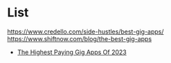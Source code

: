 # List
https://www.credello.com/side-hustles/best-gig-apps/
https://www.shiftnow.com/blog/the-best-gig-apps
- [The Highest Paying Gig Apps Of 2023](https://youtu.be/FbqWof_okmg)
